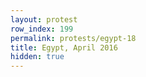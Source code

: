 ```yaml
---
layout: protest
row_index: 199
permalink: protests/egypt-18
title: Egypt, April 2016
hidden: true
---
```

